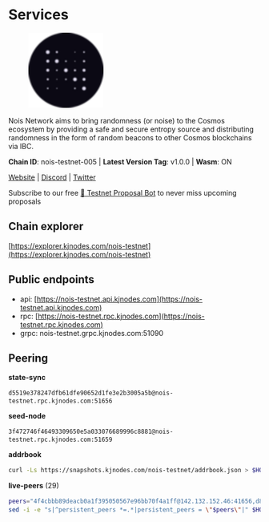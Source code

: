 # Services

<figure><img src="https://raw.githubusercontent.com/kj89/cosmos-images/main/logos/nois.png" width="150" alt=""><figcaption></figcaption></figure>

Nois Network aims to bring randomness (or noise)  to the Cosmos ecosystem by providing a safe and  secure entropy source and distributing randomness  in the form of random beacons to other Cosmos blockchains via IBC.

**Chain ID**: nois-testnet-005 | **Latest Version Tag**: v1.0.0 | **Wasm**: ON

[Website](https://nois.network) | [Discord](https://discord.gg/dHdpwtEb6F) | [Twitter](https://twitter.com/NoisRNG)



Subscribe to our free [🤖 Testnet Proposal Bot](https://t.me/kjnodes_testnet_proposal_bot) to never miss upcoming proposals


## Chain explorer
[https://explorer.kjnodes.com/nois-testnet](https://explorer.kjnodes.com/nois-testnet)

## Public endpoints

* api: [https://nois-testnet.api.kjnodes.com](https://nois-testnet.api.kjnodes.com)
* rpc: [https://nois-testnet.rpc.kjnodes.com](https://nois-testnet.rpc.kjnodes.com)
* grpc: nois-testnet.grpc.kjnodes.com:51090

## Peering

**state-sync**

```text
d5519e378247dfb61dfe90652d1fe3e2b3005a5b@nois-testnet.rpc.kjnodes.com:51656
```

**seed-node**

```text
3f472746f46493309650e5a033076689996c8881@nois-testnet.rpc.kjnodes.com:51659
```

**addrbook**
```bash
curl -Ls https://snapshots.kjnodes.com/nois-testnet/addrbook.json > $HOME/.noisd/config/addrbook.json
```

**live-peers** (29)
```bash
peers="4f4cbbb89deacb0a1f395050567e96bb70f4a1ff@142.132.152.46:41656,d82a26ef1cebfa8a57e7b06a4310b800740c1c6d@144.76.30.36:15648,40250630b11b62814410129ed5dc29221e141a2f@65.108.72.233:26156,c60e7d9dffdc2b97e9d8b36861ff2e077c863482@65.108.2.41:60656,d5519e378247dfb61dfe90652d1fe3e2b3005a5b@65.109.68.190:51656,80cb3138f2f951077c1e70686bb4f59e00cb1fad@135.181.18.112:55726,00c205b11dc2d2295749810722bb2e995a24c0c1@95.216.14.58:60656,f7c0a82105152107c0e516056d0672d01a3a8582@88.99.56.200:26656,da81dd66bca4bba509163dbd06b4a6b2e05c2e12@65.108.231.124:21656,6d6164cd45c7c65ab76abd40f5ff683f72e7f50f@65.109.92.241:40136,d2d2dd4427bde768bbc2701536942b8f1174877e@65.108.77.106:26899,457a8e8dcb3bef4d7a6fd7fcb3b97d1282ca029c@65.108.206.118:60856,4af23e5bbb434e58082054a7d97b41b62cdb4a83@195.201.197.4:30656,40fd0b54d6a096404421a36f29ae1e3779d2ae03@207.180.208.47:26656,65acf20f39df51e09027a2f204e359d57823a995@65.108.72.253:21656,35498a9c47c2901a097161cd5abc5bc758aa1b5c@38.242.158.85:51656,eff2a3659d8190f2e3f0556d9829288d29e63296@65.108.233.109:17356,4f581b36aac37da8766c9de4dc533b0740eb498d@38.242.222.52:26656,d30a17b9980314aadefd270f7ca9e4b810e94aca@5.166.240.95:51656,1e9f3c5da72edebe751b108aa52657b190c8991d@65.108.225.158:17356,a87dc8b4e827a05fe5c46aea54999120c8252587@162.19.237.81:26656,1f1b67a13a6c9ef47cc21a9c71eeac1adc03e05b@176.9.10.239:26656,711a4b20ce63e3a69725d27c73145519a2a1b559@161.97.159.68:17356,ac4b7c231061e9c7ad3b69bcfd722bc878b3d8d4@162.55.103.44:26636,bca6115a0d059d21781dcdc6bfa8149ec3961bb4@46.17.250.108:60556,2b265b12688ea801b11672a47b67bb55433ccf37@185.198.27.109:26656,2403cecea3dc5c6bcac9ff964095ac673fbc02ef@65.109.39.223:26636,7eec6f0841541db4703053c478b2f8382fe824e0@89.233.108.200:26656,bfbd43dbfbcda81b6d63f47e211f9d8eb323811c@65.109.39.50:26656"
sed -i -e "s|^persistent_peers *=.*|persistent_peers = \"$peers\"|" $HOME/.noisd/config/config.toml
```
